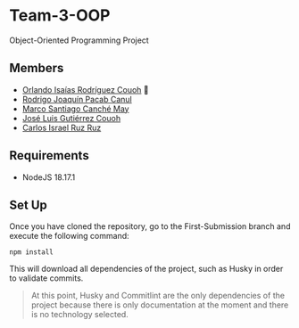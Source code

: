 # Team-3-OOP
Object-Oriented Programming Project

## Members

- [Orlando Isaías Rodríguez Couoh](https://github.com/IsaiasRdzc) 👑
- [Rodrigo Joaquín Pacab Canul](https://github.com/iKinoo)
- [Marco Santiago Canché May](https://github.com/MarcoSIIIU)
- [José Luis Gutiérrez Couoh](https://github.com/Josegutierrezcouoh)
- [Carlos Israel Ruz Ruz](https://github.com/XxCharlyRuzxX)


## Requirements

- NodeJS 18.17.1

## Set Up

Once you have cloned the repository, go to the First-Submission branch and execute the following command:

```console
npm install
```

This will download all dependencies of the project, such as Husky in order to validate commits.
> At this point, Husky and Commitlint are the only dependencies of the project because there is only documentation at the moment and there is no technology selected.

